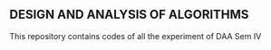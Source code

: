 ## DESIGN AND ANALYSIS OF ALGORITHMS
This repository contains codes of all the experiment of DAA Sem IV
